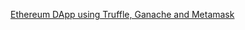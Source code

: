 [Ethereum DApp using Truffle, Ganache and Metamask](https://github.com/YEASIN49/CSE446-Content/tree/main/Ethereum%20Dapp)
